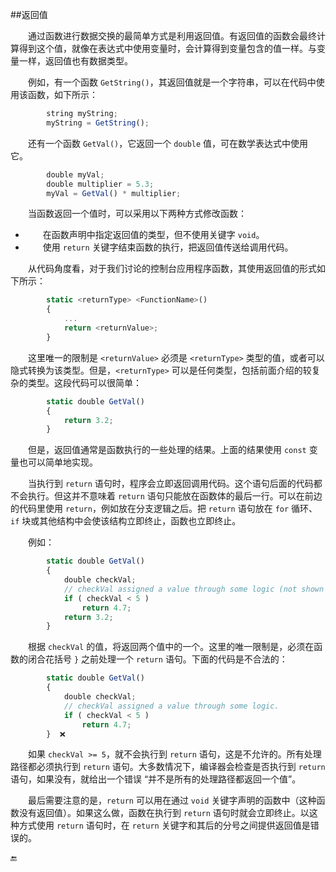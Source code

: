 ##返回值

&emsp;&emsp;通过函数进行数据交换的最简单方式是利用返回值。有返回值的函数会最终计算得到这个值，就像在表达式中使用变量时，会计算得到变量包含的值一样。与变量一样，返回值也有数据类型。

&emsp;&emsp;例如，有一个函数 `GetString()`，其返回值就是一个字符串，可以在代码中使用该函数，如下所示：

```javascript
        string myString;
        myString = GetString();
```

&emsp;&emsp;还有一个函数 `GetVal()`，它返回一个 `double` 值，可在数学表达式中使用它。

```javascript
        double myVal;
        double multiplier = 5.3;
        myVal = GetVal() * multiplier;
```
&emsp;&emsp;当函数返回一个值时，可以采用以下两种方式修改函数： 

* &emsp;&emsp;在函数声明中指定返回值的类型，但不使用关键字 `void`。
* &emsp;&emsp;使用 `return` 关键字结束函数的执行，把返回值传送给调用代码。

&emsp;&emsp;从代码角度看，对于我们讨论的控制台应用程序函数，其使用返回值的形式如下所示：

```javascript
        static <returnType> <FunctionName>()
        {
            ...
            return <returnValue>;
        }
```

&emsp;&emsp;这里唯一的限制是 `<returnValue>` 必须是 `<returnType>` 类型的值，或者可以隐式转换为该类型。但是，`<returnType>` 可以是任何类型，包括前面介绍的较复杂的类型。这段代码可以很简单：

```javascript
        static double GetVal()
        {
            return 3.2;
        }
``` 
&emsp;&emsp;但是，返回值通常是函数执行的一些处理的结果。上面的结果使用 `const` 变量也可以简单地实现。

&emsp;&emsp;当执行到 `return` 语句时，程序会立即返回调用代码。这个语句后面的代码都不会执行。但这并不意味着 `return` 语句只能放在函数体的最后一行。可以在前边的代码里使用 `return`，例如放在分支逻辑之后。把 `return` 语句放在 `for` 循环、`if` 块或其他结构中会使该结构立即终止，函数也立即终止。

&emsp;&emsp;例如：

```javascript
        static double GetVal()
        {
            double checkVal;
            // checkVal assigned a value through some logic (not shown here).
            if ( checkVal < 5 )
                return 4.7;
            return 3.2;
        }
```

&emsp;&emsp;根据 `checkVal` 的值，将返回两个值中的一个。这里的唯一限制是，必须在函数的闭合花括号 `}` 之前处理一个 `return` 语句。下面的代码是不合法的：

```javascript
        static double GetVal()  
        {
            double checkVal;
            // checkVal assigned a value through some logic.
            if ( checkVal < 5 )
                return 4.7;
        }  ❌
```

&emsp;&emsp;如果 `checkVal >= 5`，就不会执行到 `return` 语句，这是不允许的。所有处理路径都必须执行到 `return` 语句。大多数情况下，编译器会检查是否执行到 `return` 语句，如果没有，就给出一个错误 “并不是所有的处理路径都返回一个值”。

&emsp;&emsp;最后需要注意的是，`return` 可以用在通过 `void` 关键字声明的函数中（这种函数没有返回值）。如果这么做，函数在执行到 `return` 语句时就会立即终止。以这种方式使用 `return` 语句时，在 `return` 关键字和其后的分号之间提供返回值是错误的。


🔚